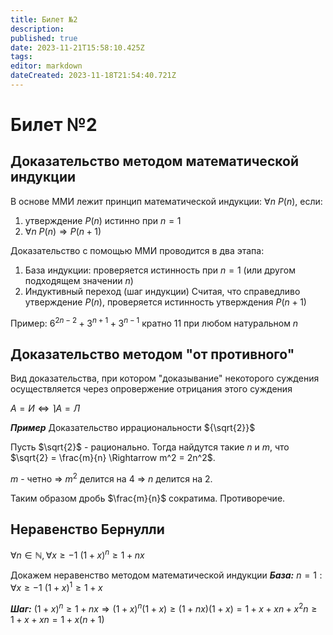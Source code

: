 ```yaml
---
title: Билет №2
description: 
published: true
date: 2023-11-21T15:58:10.425Z
tags: 
editor: markdown
dateCreated: 2023-11-18T21:54:40.721Z
---
```


# Билет №2

## Доказательство методом математической индукции 

В основе ММИ лежит принцип математической индукции: $\forall{n}\ P(n)$, если:
1) утверждение $P(n)$ истинно при $n = 1$
2) $\forall{n}\ P(n) \Rightarrow P(n + 1)$

Доказательство с помощью ММИ проводится в два этапа:
1) База индукции: проверяется истинность при $n = 1$ (или другом подходящем значении $n$)
2) Индуктивный переход (шаг индукции)
Считая, что справедливо утверждение $P(n)$, проверяется истинность утверждения $P(n + 1)$

Пример:
$6^{2n - 2} + 3^{n + 1} + 3^{n - 1}$ кратно 11 при любом натуральном $n$

## Доказательство методом "от противного"

Вид доказательства, при котором "доказывание" некоторого суждения осуществляется через опровержение отрицания этого суждения

$A = И \Leftrightarrow \rceil{A} = Л$

***Пример***
Доказательство иррациональности ${\sqrt{2}}$

Пусть $\sqrt{2}$ - рационально. Тогда найдутся такие $n$ и $m$, что 
$\sqrt{2} = \frac{m}{n} \Rightarrow m^2 = 2n^2$.

$m$ - четно $\Rightarrow$ $m^2$ делится на 4 $\Rightarrow$ $n$ делится на 2.

Таким образом дробь $\frac{m}{n}$ сократима. Противоречие.

## Неравенство Бернулли
$\forall{n \in \mathbb{N}, \forall x \geq -1} \ (1 + x)^n \geq 1 + nx$

Докажем неравенство методом математической индукции 
***База:***
$n = 1: \forall{x \geq -1}\ (1 + x)^1 \geq 1 + x$

***Шаг:***
$(1 + x)^n \geq 1 + nx \Rightarrow (1 + x)^n(1 + x) \geq (1 + nx)(1 + x) = 1 + x + xn + x^2n \geq 1 + x + xn = 1 + x(n + 1)$

